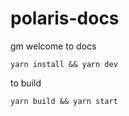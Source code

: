# polaris-docs

gm welcome to docs

`yarn install && yarn dev`

to build

`yarn build && yarn start`
